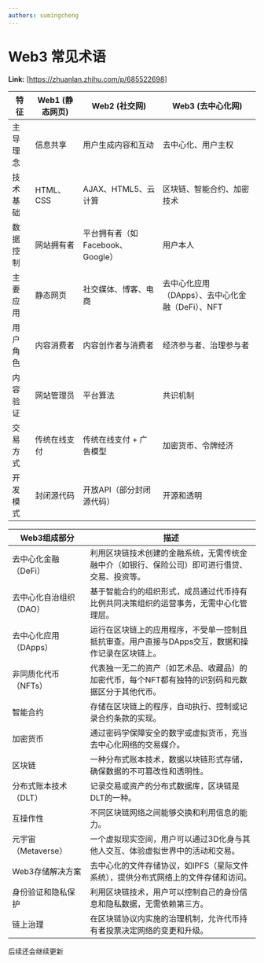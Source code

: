 ```yaml
---
authors: sumingcheng
---
```

# Web3 常见术语



 **Link:** [https://zhuanlan.zhihu.com/p/685522698]



| 特征 | Web1 (静态网页) | Web2 (社交网) | Web3 (去中心化网) |
| --- | --- | --- | --- |
| 主导理念 | 信息共享 | 用户生成内容和互动 | 去中心化、用户主权 |
| 技术基础 | HTML、CSS | AJAX、HTML5、云计算 | 区块链、智能合约、加密技术 |
| 数据控制 | 网站拥有者 | 平台拥有者（如Facebook、Google） | 用户本人 |
| 主要应用 | 静态网页 | 社交媒体、博客、电商 | 去中心化应用（DApps）、去中心化金融（DeFi）、NFT |
| 用户角色 | 内容消费者 | 内容创作者与消费者 | 经济参与者、治理参与者 |
| 内容验证 | 网站管理员 | 平台算法 | 共识机制 |
| 交易方式 | 传统在线支付 | 传统在线支付 + 广告模型 | 加密货币、令牌经济 |
| 开发模式 | 封闭源代码 | 开放API（部分封闭源代码） | 开源和透明 |

  


| Web3组成部分 | 描述 |
| --- | --- |
| 去中心化金融（DeFi） | 利用区块链技术创建的金融系统，无需传统金融中介（如银行、保险公司）即可进行借贷、交易、投资等。 |
| 去中心化自治组织（DAO） | 基于智能合约的组织形式，成员通过代币持有比例共同决策组织的运营事务，无需中心化管理层。 |
| 去中心化应用（DApps） | 运行在区块链上的应用程序，不受单一控制且抵抗审查。用户直接与DApps交互，数据和操作记录在区块链上。 |
| 非同质化代币（NFTs） | 代表独一无二的资产（如艺术品、收藏品）的加密代币，每个NFT都有独特的识别码和元数据区分于其他代币。 |
| 智能合约 | 存储在区块链上的程序，自动执行、控制或记录合约条款的实现。 |
| 加密货币 | 通过密码学保障安全的数字或虚拟货币，充当去中心化网络的交易媒介。 |
| 区块链 | 一种分布式账本技术，数据以块链形式存储，确保数据的不可篡改性和透明性。 |
| 分布式账本技术（DLT） | 记录交易或资产的分布式数据库，区块链是DLT的一种。 |
| 互操作性 | 不同区块链网络之间能够交换和利用信息的能力。 |
| 元宇宙（Metaverse） | 一个虚拟现实空间，用户可以通过3D化身与其他人交互、体验虚拟世界中的活动和交易。 |
| Web3存储解决方案 | 去中心化的文件存储协议，如IPFS（星际文件系统），提供分布式网络上的文件存储和访问。 |
| 身份验证和隐私保护 | 利用区块链技术，用户可以控制自己的身份信息和隐私数据，无需依赖第三方。 |
| 链上治理 | 在区块链协议内实施的治理机制，允许代币持有者投票决定网络的变更和升级。 |

后续还会继续更新

